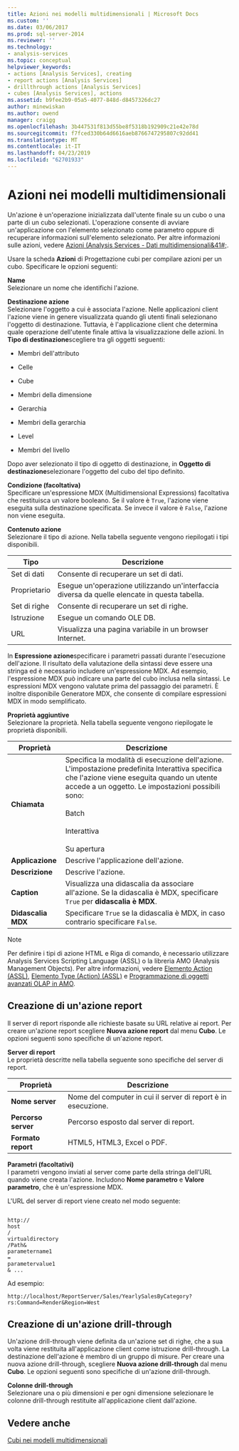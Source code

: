```yaml
---
title: Azioni nei modelli multidimensionali | Microsoft Docs
ms.custom: ''
ms.date: 03/06/2017
ms.prod: sql-server-2014
ms.reviewer: ''
ms.technology:
- analysis-services
ms.topic: conceptual
helpviewer_keywords:
- actions [Analysis Services], creating
- report actions [Analysis Services]
- drillthrough actions [Analysis Services]
- cubes [Analysis Services], actions
ms.assetid: b9fee2b9-05a5-4077-848d-d8457326dc27
author: minewiskan
ms.author: owend
manager: craigg
ms.openlocfilehash: 3b447531f813d55be8f5318b192909c21e42e78d
ms.sourcegitcommit: f7fced330b64d6616aeb8766747295807c92dd41
ms.translationtype: MT
ms.contentlocale: it-IT
ms.lasthandoff: 04/23/2019
ms.locfileid: "62701933"
---
```

# <a name="actions-in-multidimensional-models"></a>Azioni nei modelli multidimensionali
  Un'azione è un'operazione inizializzata dall'utente finale su un cubo o una parte di un cubo selezionati. L'operazione consente di avviare un'applicazione con l'elemento selezionato come parametro oppure di recuperare informazioni sull'elemento selezionato. Per altre informazioni sulle azioni, vedere [Azioni &#40;Analysis Services - Dati multidimensionali&41#;](actions-analysis-services-multidimensional-data.md).  
  
 Usare la scheda **Azioni** di Progettazione cubi per compilare azioni per un cubo. Specificare le opzioni seguenti:  
  
 **Name**  
 Selezionare un nome che identifichi l'azione.  
  
 **Destinazione azione**  
 Selezionare l'oggetto a cui è associata l'azione. Nelle applicazioni client l'azione viene in genere visualizzata quando gli utenti finali selezionano l'oggetto di destinazione. Tuttavia, è l'applicazione client che determina quale operazione dell'utente finale attiva la visualizzazione delle azioni. In **Tipo di destinazione**scegliere tra gli oggetti seguenti:  
  
-   Membri dell'attributo  
  
-   Celle  
  
-   Cube  
  
-   Membri della dimensione  
  
-   Gerarchia  
  
-   Membri della gerarchia  
  
-   Level  
  
-   Membri del livello  
  
 Dopo aver selezionato il tipo di oggetto di destinazione, in **Oggetto di destinazione**selezionare l'oggetto del cubo del tipo definito.  
  
 **Condizione (facoltativa)**  
 Specificare un'espressione MDX (Multidimensional Expressions) facoltativa che restituisca un valore booleano. Se il valore è `True`, l'azione viene eseguita sulla destinazione specificata. Se invece il valore è `False`, l'azione non viene eseguita.  
  
 **Contenuto azione**  
 Selezionare il tipo di azione. Nella tabella seguente vengono riepilogati i tipi disponibili.  
  
|Tipo|Descrizione|  
|----------|-----------------|  
|Set di dati|Consente di recuperare un set di dati.|  
|Proprietario|Esegue un'operazione utilizzando un'interfaccia diversa da quelle elencate in questa tabella.|  
|Set di righe|Consente di recuperare un set di righe.|  
|Istruzione|Esegue un comando OLE DB.|  
|URL|Visualizza una pagina variabile in un browser Internet.|  
  
 In **Espressione azione**specificare i parametri passati durante l'esecuzione dell'azione. Il risultato della valutazione della sintassi deve essere una stringa ed è necessario includere un'espressione MDX. Ad esempio, l'espressione MDX può indicare una parte del cubo inclusa nella sintassi. Le espressioni MDX vengono valutate prima del passaggio dei parametri. È inoltre disponibile Generatore MDX, che consente di compilare espressioni MDX in modo semplificato.  
  
 **Proprietà aggiuntive**  
 Selezionare la proprietà. Nella tabella seguente vengono riepilogate le proprietà disponibili.  
  
|Proprietà|Descrizione|  
|--------------|-----------------|  
|**Chiamata**|Specifica la modalità di esecuzione dell'azione. L'impostazione predefinita Interattiva specifica che l'azione viene eseguita quando un utente accede a un oggetto. Le impostazioni possibili sono:<br /><br /> Batch<br /><br /> Interattiva<br /><br /> Su apertura|  
|**Applicazione**|Descrive l'applicazione dell'azione.|  
|**Descrizione**|Descrive l'azione.|  
|**Caption**|Visualizza una didascalia da associare all'azione. Se la didascalia è MDX, specificare `True` per **didascalia è MDX**.|  
|**Didascalia MDX**|Specificare `True` se la didascalia è MDX, in caso contrario specificare `False`.|  
  
> [!NOTE]  
>  Per definire i tipi di azione HTML e Riga di comando, è necessario utilizzare Analysis Services Scripting Language (ASSL) o la libreria AMO (Analysis Management Objects). Per altre informazioni, vedere [Elemento Action &#40;ASSL&#41;](https://docs.microsoft.com/bi-reference/assl/objects/action-element-assl), [Elemento Type &#40;Action&#41; &#40;ASSL&#41;](https://docs.microsoft.com/bi-reference/assl/properties/type-element-action-assl) e [Programmazione di oggetti avanzati OLAP in AMO](https://docs.microsoft.com/bi-reference/amo/programming-amo-olap-advanced-objects).  
  
## <a name="creating-a-reporting-action"></a>Creazione di un'azione report  
 Il server di report risponde alle richieste basate su URL relative ai report. Per creare un'azione report scegliere **Nuova azione report** dal menu **Cubo**. Le opzioni seguenti sono specifiche di un'azione report.  
  
 **Server di report**  
 Le proprietà descritte nella tabella seguente sono specifiche del server di report.  
  
|Proprietà|Descrizione|  
|--------------|-----------------|  
|**Nome server**|Nome del computer in cui il server di report è in esecuzione.|  
|**Percorso server**|Percorso esposto dal server di report.|  
|**Formato report**|HTML5, HTML3, Excel o PDF.|  
  
 **Parametri (facoltativi)**  
 I parametri vengono inviati al server come parte della stringa dell'URL quando viene creata l'azione. Includono **Nome parametro** e **Valore parametro**, che è un'espressione MDX.  
  
 L'URL del server di report viene creato nel modo seguente:  
  
```  
  
http://  
host  
/  
virtualdirectory  
/Path&  
parametername1  
=  
parametervalue1  
& ...  
```  
  
 Ad esempio:  
  
```  
http://localhost/ReportServer/Sales/YearlySalesByCategory?rs:Command=Render&Region=West  
```  
  
## <a name="creating-a-drillthrough-action"></a>Creazione di un'azione drill-through  
 Un'azione drill-through viene definita da un'azione set di righe, che a sua volta viene restituita all'applicazione client come istruzione drill-through. La destinazione dell'azione è membro di un gruppo di misure. Per creare una nuova azione drill-through, scegliere **Nuova azione drill-through** dal menu **Cubo**. Le opzioni seguenti sono specifiche di un'azione drill-through.  
  
 **Colonne drill-through**  
 Selezionare una o più dimensioni e per ogni dimensione selezionare le colonne drill-through restituite all'applicazione client dall'azione.  
  
## <a name="see-also"></a>Vedere anche  
 [Cubi nei modelli multidimensionali](cubes-in-multidimensional-models.md)  
  
  

